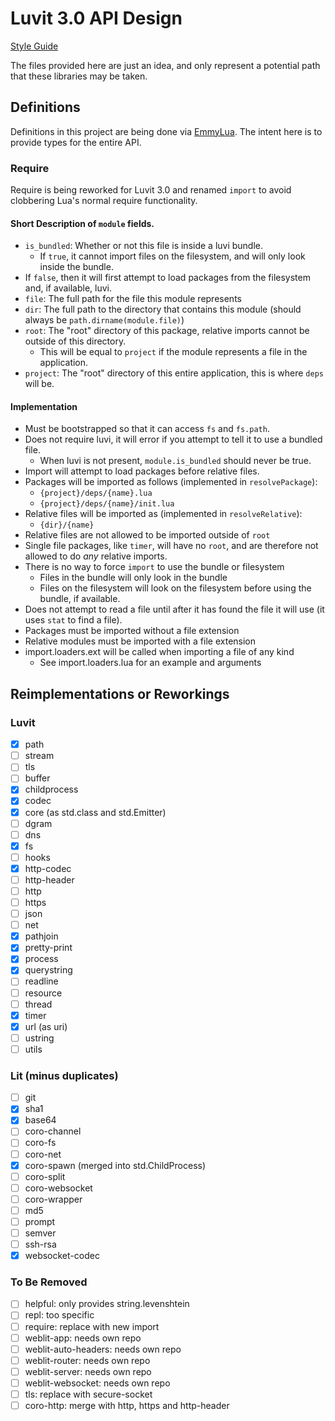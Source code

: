 
# Luvit 3.0 API Design

[Style Guide](https://github.com/truemedian/luvit-api-design/blob/master/style.md)

The files provided here are just an idea, and only represent a potential path
that these libraries may be taken.

## Definitions

Definitions in this project are being done via [EmmyLua](https://emmylua.github.io/).
The intent here is to provide types for the entire API.

### Require

Require is being reworked for Luvit 3.0 and renamed `import` to avoid clobbering Lua's normal require functionality.

#### Short Description of `module` fields.

- `is_bundled`: Whether or not this file is inside a luvi bundle.
  - If `true`, it cannot import files on the filesystem, and will only look inside the bundle.
- If `false`, then it will first attempt to load packages from the filesystem and, if available, luvi.
- `file`: The full path for the file this module represents
- `dir`: The full path to the directory that contains this module (should always be `path.dirname(module.file)`)
- `root`: The "root" directory of this package, relative imports cannot be outside of this directory.
  - This will be equal to `project` if the module represents a file in the application.
- `project`: The "root" directory of this entire application, this is where `deps` will be.

#### Implementation

- Must be bootstrapped so that it can access `fs` and `fs.path`.
- Does not require luvi, it will error if you attempt to tell it to use a bundled file.
  - When luvi is not present, `module.is_bundled` should never be true.
- Import will attempt to load packages before relative files.
- Packages will be imported as follows (implemented in `resolvePackage`):
  - `{project}/deps/{name}.lua`
  - `{project}/deps/{name}/init.lua`
- Relative files will be imported as (implemented in `resolveRelative`):
  - `{dir}/{name}`
- Relative files are not allowed to be imported outside of `root`
- Single file packages, like `timer`, will have no `root`, and are therefore not allowed to do *any* relative imports.
- There is no way to force `import` to use the bundle or filesystem
  - Files in the bundle will only look in the bundle
  - Files on the filesystem will look on the filesystem before using the bundle, if available.
- Does not attempt to read a file until after it has found the file it will use (it uses `stat` to find a file).
- Packages must be imported without a file extension
- Relative modules must be imported with a file extension
- import.loaders.ext will be called when importing a file of any kind
  - See import.loaders.lua for an example and arguments

## Reimplementations or Reworkings

### Luvit

- [x] path
- [ ] stream
- [ ] tls
- [ ] buffer
- [x] childprocess
- [x] codec
- [x] core (as std.class and std.Emitter)
- [ ] dgram
- [ ] dns
- [x] fs
- [ ] hooks
- [x] http-codec
- [ ] http-header
- [ ] http
- [ ] https
- [ ] json
- [ ] net
- [x] pathjoin
- [x] pretty-print
- [x] process
- [x] querystring
- [ ] readline
- [ ] resource
- [ ] thread
- [x] timer
- [x] url (as uri)
- [ ] ustring
- [ ] utils

### Lit (minus duplicates)

- [ ] git
- [x] sha1
- [x] base64
- [ ] coro-channel
- [ ] coro-fs
- [ ] coro-net
- [x] coro-spawn (merged into std.ChildProcess)
- [ ] coro-split
- [ ] coro-websocket
- [ ] coro-wrapper
- [ ] md5
- [ ] prompt
- [ ] semver
- [ ] ssh-rsa
- [x] websocket-codec

### To Be Removed

- [ ] helpful: only provides string.levenshtein
- [ ] repl: too specific
- [ ] require: replace with new import
- [ ] weblit-app: needs own repo
- [ ] weblit-auto-headers: needs own repo
- [ ] weblit-router: needs own repo
- [ ] weblit-server: needs own repo
- [ ] weblit-websocket: needs own repo
- [ ] tls: replace with secure-socket
- [ ] coro-http: merge with http, https and http-header

